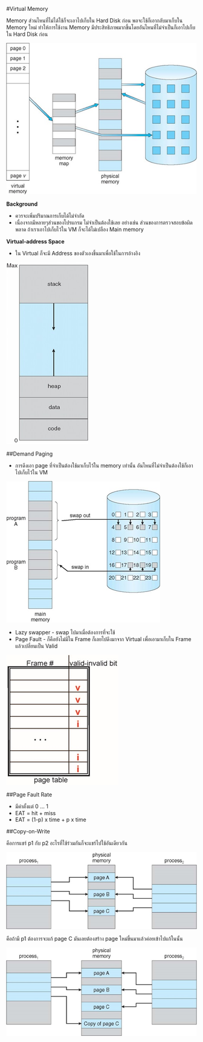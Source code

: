 #Virtual Memory

Memory ส่วนไหนที่ไม่ได้ใช้ก็จะเอาไปเก็บใน Hard Disk ก่อน พอจะใช้ก็เอากลับมาเก็บใน Memory ใหม่ ทำให้การใช้งาน Memory มีประสิทธิภาพมากขึ้นโดยอันไหนที่ไม่จำเป็นก็เอาไปเก็บใน Hard Disk ก่อน

![](./imgs/vm-1.jpg)

**Background**
* ควรจะเพิ่มปริมาณการเก็บได้ไม่จำกัด
* เนื่องจากมีหลายๆส่วนของโปรแกรม ไม่จำเป็นต้องใช้เลย อย่างเช่น ส่วนของการตรวจสอบข้อผิดพลาด ถ้าเราเอาไปเก็บไว้ใน VM ก็จะได้ไม่เปลือง Main memory

**Virtual-address Space**
* ใน Virtual ก็จะมี Address ของตัวเองขึ้นมาเพื่อใช้ในการอ้างอิง

![](./imgs/vm-2.jpg)

##Demand Paging
* การดึงเอา page ที่จำเป็นต้องใช้มาเก็บไว้ใน memory เท่านั้น อันไหนที่ไม่จำเป็นต้องใช้ก็เอาไปเก็บไว้ใน VM

![](./imgs/vm-3.jpg)

* Lazy swapper - swap ไปมาเมื่อต้องการที่จะใช้
* Page Fault - ก็คือยังไม่มีใน Frame ก็เลยไปดึงมาจาก Virtual เพื่อเอามาเก็บใน Frame แล้วเปลี่ยนเป็น Valid

![](./imgs/vm-4.jpg)  

##Page Fault Rate
* มีค่าตั้งแต่ 0 ... 1
* EAT = hit + miss
* EAT = (1-p) x time + p x time

##Copy-on-Write

คือการแชร์ p1 กับ p2 อะไรที่ใช้ร่วมกันก็จะแชร์ไปใช้อันเดียวกัน

![](./imgs/vm-5.jpg)

คือถ้ามี p1 ต้องการจะแก้ page C มันเลยต้องสร้าง page ใหม่ขึ้นมาแล้วค่อยเข้าไปแก้ในนั้น

![](./imgs/vm-6.jpg)
